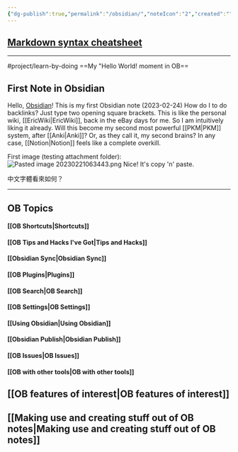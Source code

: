 ```yaml
---
{"dg-publish":true,"permalink":"/obsidian/","noteIcon":"2","created":"","updated":""}
---
```


## [Markdown syntax cheatsheet](https://help.obsidian.md/Editing+and+formatting/Basic+formatting+syntax)

---
#project/learn-by-doing 
==My "Hello World! moment in OB==
## First Note in Obsidian

Hello, [Obsidian](https://obsidian.md/)! This is my first Obsidian note (2023-02-24)
How do I to do backlinks? Just type two opening square brackets.
This is like the personal wiki, [[EricWiki\|EricWiki]], back in the eBay days for me. So I am intuitively liking it already.
Will this become my second most powerful [[PKM\|PKM]] system, after [[Anki\|Anki]]?
Or, as they call it, my second brains?
In any case, [[Notion\|Notion]] feels like a complete overkill.

First image (testing attachment folder): 
![Pasted image 20230221063443.png](/img/user/_attachments/Pasted%20image%2020230221063443.png)
Nice! It's copy 'n' paste.

中文字體看來如何？

---

## OB Topics
#### [[OB Shortcuts\|Shortcuts]]
#### [[OB Tips and Hacks I've Got\|Tips and Hacks]]
#### [[Obsidian Sync\|Obsidian Sync]]
#### [[OB Plugins\|Plugins]]
#### [[OB Search\|OB Search]]
#### [[OB Settings\|OB Settings]]
#### [[Using Obsidian\|Using Obsidian]]
#### [[Obsidian Publish\|Obsidian Publish]]
#### [[OB Issues\|OB Issues]]
#### [[OB with other tools\|OB with other tools]]

## [[OB features of interest\|OB features of interest]]

## [[Making use and creating stuff out of OB notes\|Making use and creating stuff out of OB notes]]
